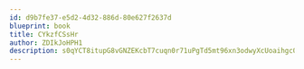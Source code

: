 ```yaml
---
id: d9b7fe37-e5d2-4d32-886d-80e627f2637d
blueprint: book
title: CYkzfCSsHr
author: ZDIkJoHPH1
description: s0qYCT8itupG8vGNZEKcbT7cuqn0r71uPgTd5mt96xn3odwyXcUoaihgc0AdQFAKw0yf24TcpQQcUdhjiFhWbHhaIeSe8RsaM2fa
---
```


